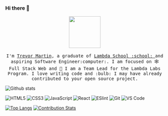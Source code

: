 ### Hi there 👋
<p align="center">
  <img src="https://raw.githubusercontent.com/ForkAwesome/Fork-Awesome/master/src/icons/svg/github-square.svg" width=100>
  <br><br>
  <samp>
    I'm <a href="https://www.trevorjmartin.com/">Trevor Martin</a>, a graduate of <a href="http://www.lambdaschool.com/">Lambda School :school: </a> and aspiring Software Engineer:computer:. I am focused on 🕸 Full Stack Web and 🔭 I am a Team Lead for the Lambda Labs Program. I love writing code and :bulb: I may have already contributed to your open source project.
  </samp>
</p>

![Github stats](https://github-readme-stats.vercel.app/api?username=debauchery1st&show_icons=true)

![HTML5](https://img.shields.io/badge/-HTML5-%23E44D27?style=flat-square&logo=html5&logoColor=ffffff)
![CSS3](https://img.shields.io/badge/-CSS3-%231572B6?style=flat-square&logo=css3)
![JavaScript](https://img.shields.io/badge/-JavaScript-%23F7DF1C?style=flat-square&logo=javascript&logoColor=000000&labelColor=%23F7DF1C&color=%23FFCE5A)
![React](https://img.shields.io/badge/-React-%23282C34?style=flat-square&logo=react)
![ESlint](https://img.shields.io/badge/-ESLint-%234B32C3?style=flat-square&logo=eslint)
![Git](https://img.shields.io/badge/-Git-%23F05032?style=flat-square&logo=git&logoColor=%23ffffff)
![VS Code](https://img.shields.io/badge/-VSCode-%23007ACC?style=flat-square&logo=visual-studio-code)

[![Top Langs](https://github-readme-stats.vercel.app/api/top-langs/?username=debauchery1st)](https://github-readme-stats.vercel.app/api/top-langs/?username=debauchery1st)
[![Contribution Stats](https://github-contribution-stats.vercel.app/api/?username=debauchery1st)](https://github-contribution-stats.vercel.app/api/?username=debauchery1st)


<!--
**debauchery1st/debauchery1st** is a ✨ _special_ ✨ repository because its `README.md` (this file) appears on your GitHub profile.

- 🔭 I’m currently working on ...
- 🌱 I’m currently learning ...
- 👯 I’m looking to collaborate on ...
- 🤔 I’m looking for help with ...
- 💬 Ask me about ...
- 📫 How to reach me: ...
- 😄 Pronouns: ...
- ⚡ Fun fact: ...
-->
